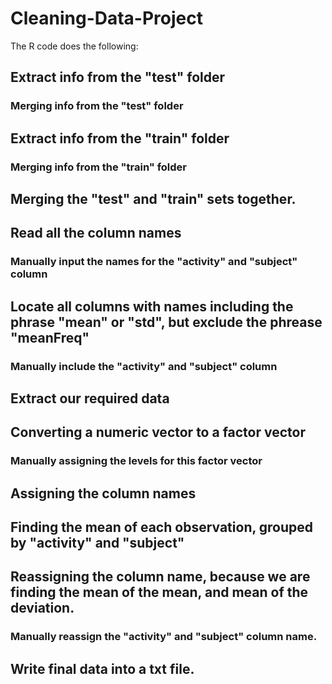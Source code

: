 # Cleaning-Data-Project

The R code does the following:

## Extract info from the "test" folder

### Merging info from the "test" folder

## Extract info from the "train" folder

### Merging info from the "train" folder

## Merging the "test" and "train" sets together.

## Read all the column names

### Manually input the names for the "activity" and "subject" column

## Locate all columns with names including the phrase "mean" or "std", but exclude the phrease "meanFreq"

### Manually include the "activity" and "subject" column

## Extract our required data

## Converting a numeric vector to a factor vector

### Manually assigning the levels for this factor vector

## Assigning the column names

## Finding the mean of each observation, grouped by "activity" and "subject"

## Reassigning the column name, because we are finding the mean of the mean, and mean of the deviation.

### Manually reassign the "activity" and "subject" column name.

## Write final data into a txt file.
